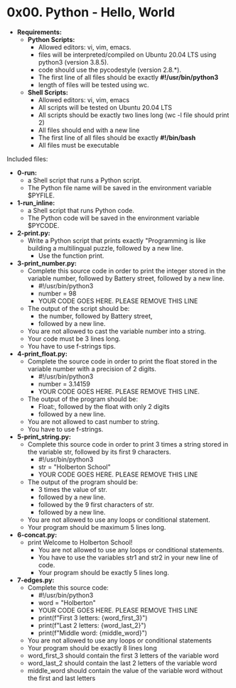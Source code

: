 # **0x00. Python - Hello, World**

- **Requirements:**
  - **Python Scripts:**
    - Allowed editors: vi, vim, emacs.
    - files will be interpreted/compiled on Ubuntu 20.04 LTS using python3 (version 3.8.5).
    - code should use the pycodestyle (version 2.8.*).
    - The first line of all files should be exactly **#!/usr/bin/python3**
    - length of files will be tested using wc.
  - **Shell Scripts:**
    - Allowed editors: vi, vim, emacs
    - All scripts will be tested on Ubuntu 20.04 LTS
    - All scripts should be exactly two lines long (wc -l file should print 2)
    - All files should end with a new line
    - The first line of all files should be exactly **#!/bin/bash**
    - All files must be executable

Included files:

- **0-run:**
  - a Shell script that runs a Python script.
  - The Python file name will be saved in the environment variable $PYFILE.
- **1-run_inline:**
  - a Shell script that runs Python code.
  - The Python code will be saved in the environment variable $PYCODE.
- **2-print.py:**
  - Write a Python script that prints exactly "Programming is like building a multilingual puzzle, followed by a new line.
    - Use the function print.
- **3-print_number.py:**
  - Complete this source code in order to print the integer stored in the variable number, followed by Battery street, followed by a new line.
    - #!/usr/bin/python3
    - number = 98
    - YOUR CODE GOES HERE. PLEASE REMOVE THIS LINE
  - The output of the script should be:
    - the number, followed by Battery street,
    - followed by a new line.
  - You are not allowed to cast the variable number into a string.
  - Your code must be 3 lines long.
  - You have to use f-strings tips.
- **4-print_float.py:**
  - Complete the source code in order to print the float stored in the variable number with a precision of 2 digits.
    - #!/usr/bin/python3
    - number = 3.14159
    - YOUR CODE GOES HERE. PLEASE REMOVE THIS LINE.
  - The output of the program should be:
    - Float:, followed by the float with only 2 digits
    - followed by a new line.
  - You are not allowed to cast number to string.
  - You have to use f-strings.
- **5-print_string.py:**
  - Complete this source code in order to print 3 times a string stored in the variable str, followed by its first 9 characters.
    - #!/usr/bin/python3
    - str = "Holberton School"
    - YOUR CODE GOES HERE. PLEASE REMOVE THIS LINE
  - The output of the program should be:
    - 3 times the value of str.
    - followed by a new line.
    - followed by the 9 first characters of str.
    - followed by a new line.
  - You are not allowed to use any loops or conditional statement.
  - Your program should be maximum 5 lines long.
- **6-concat.py:**
  - print Welcome to Holberton School!
    - You are not allowed to use any loops or conditional statements.
    - You have to use the variables str1 and str2 in your new line of code.
    - Your program should be exactly 5 lines long.
- **7-edges.py:**
  - Complete this source code:
    - #!/usr/bin/python3
    - word = "Holberton"
    - YOUR CODE GOES HERE. PLEASE REMOVE THIS LINE
    - print(f"First 3 letters: {word_first_3}")
    - print(f"Last 2 letters: {word_last_2}")
    - print(f"Middle word: {middle_word}")
  - You are not allowed to use any loops or conditional statements
  - Your program should be exactly 8 lines long
  - word_first_3 should contain the first 3 letters of the variable word
  - word_last_2 should contain the last 2 letters of the variable word
  - middle_word should contain the value of the variable word without the first and last letters
